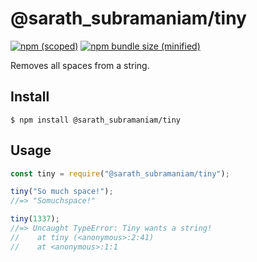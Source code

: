 # @sarath_subramaniam/tiny

[![npm (scoped)](https://img.shields.io/npm/v/@sarath_subramaniam/tiny.svg)](https://www.npmjs.com/package/@sarath_subramaniam/tiny)
[![npm bundle size (minified)](https://img.shields.io/bundlephobia/min/@sarath_subramaniam/tiny.svg)](https://www.npmjs.com/package/@sarath_subramaniam/tiny)

Removes all spaces from a string.

## Install

```
$ npm install @sarath_subramaniam/tiny
```

## Usage

```js
const tiny = require("@sarath_subramaniam/tiny");

tiny("So much space!");
//=> "Somuchspace!"

tiny(1337);
//=> Uncaught TypeError: Tiny wants a string!
//    at tiny (<anonymous>:2:41)
//    at <anonymous>:1:1
```